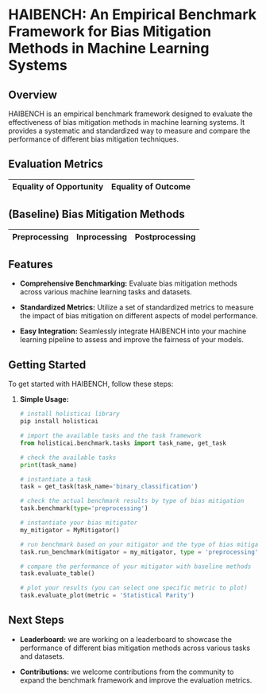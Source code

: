 # HAIBENCH: An Empirical Benchmark Framework for Bias Mitigation Methods in Machine Learning Systems

## Overview

HAIBENCH is an empirical benchmark framework designed to evaluate the effectiveness of bias mitigation methods in machine learning systems. It provides a systematic and standardized way to measure and compare the performance of different bias mitigation techniques.

## Evaluation Metrics

| Equality of Opportunity | Equality of Outcome |
|-------------------------|---------------------|

## (Baseline) Bias Mitigation Methods

| Preprocessing | Inprocessing | Postprocessing |
|---------------|--------------|-----------------|

## Features

- **Comprehensive Benchmarking:** Evaluate bias mitigation methods across various machine learning tasks and datasets.
  
- **Standardized Metrics:** Utilize a set of standardized metrics to measure the impact of bias mitigation on different aspects of model performance.
  
- **Easy Integration:** Seamlessly integrate HAIBENCH into your machine learning pipeline to assess and improve the fairness of your models.

## Getting Started

To get started with HAIBENCH, follow these steps:

1. **Simple Usage:**

    ```python
    # install holisticai library
    pip install holisticai

    # import the available tasks and the task framework
    from holisticai.benchmark.tasks import task_name, get_task

    # check the available tasks
    print(task_name)

    # instantiate a task
    task = get_task(task_name='binary_classification')

    # check the actual benchmark results by type of bias mitigation
    task.benchmark(type='preprocessing')

    # instantiate your bias mitigator
    my_mitigator = MyMitigator()

    # run benchmark based on your mitigator and the type of bias mitigation
    task.run_benchmark(mitigator = my_mitigator, type = 'preprocessing')

    # compare the performance of your mitigator with baseline methods
    task.evaluate_table()

    # plot your results (you can select one specific metric to plot)
    task.evaluate_plot(metric = 'Statistical Parity')
    ```
   
## Next Steps

- **Leaderboard:** we are working on a leaderboard to showcase the performance of different bias mitigation methods across various tasks and datasets.

- **Contributions:** we welcome contributions from the community to expand the benchmark framework and improve the evaluation metrics.
